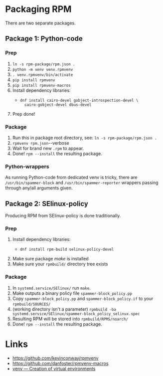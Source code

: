 # Packaging RPM
There are two separate packages.

## Package 1: Python-code

### Prep
1. `ln -s rpm-package/rpm.json .`
2. `python -m venv venv.rpmvenv`
3. `. venv.rpmvenv/bin/activate`
4. `pip install rpmvenv`
5. `pip install rpmvenv-macros`
6. Install dependency libraries:
    *     dnf install cairo-devel gobject-introspection-devel \
            cairo-gobject-devel dbus-devel
7. Prep done!

### Package
1. Run this in package root directory, see: `ln -s rpm-package/rpm.json .`
2. `rpmvenv rpm.json`--verbose
3. Wait for brand new `.rpm` to appear.
4. Done! `rpm --install` the resulting package.

### Python-wrappers
As running Python-code from dedicated venv is tricky, there are
`/usr/bin/spammer-block` and `/usr/bin/spammer-reporter` wrappers passing
through any/all arguments given.

## Package 2: SElinux-policy
Producing RPM from SElinux-policy is done traditionally.

### Prep
1. Install dependency libraries:
    *     dnf install rpm-build selinux-policy-devel
2. Make sure package _make_ is installed
3. Make sure your `rpmbuild/` directory tree exists

### Package
1. In `systemd.service/SElinux/` run `make`.
2. Make outputs a binary policy file `spammer-block_policy.pp`
3. Copy `spammer-block_policy.pp` and `spammer-block_policy.if` to your `rpmbuild/SOURCES/`
4. (working directory isn't a parameter) `rpmbuild -ba systemd.service/SElinux/spammer-block_policy_selinux.spec`
5. Resulting RPM will be stored into `rpmbuild/RPMS/noarch/`
6. Done! `rpm --install` the resulting package.

# Links

* https://github.com/kevinconway/rpmvenv
* https://github.com/danfoster/rpmvenv-macros
* [venv — Creation of virtual environments](https://docs.python.org/3/library/venv.html)
